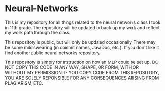 # Neural-Networks
This is my repository for all things related to the neural networks class I took in 11th grade.
The repository will be updated to back up my work and reflect my work path through the class.

This repository is public, but will only be updated occasionally.
There may be some mild swearing (in commit names, JavaDoc, etc.). If you don't like it find another public neural networks repository.

This repository is simply for instruction on how an MLP could be set up.
DO NOT COPY THIS CODE IN ANY WAY, SHAPE, OR FORM, WITH OR WITHOUT MY PERMISSION.
IF YOU COPY CODE FROM THIS REPOSITORY, YOU ARE SOLELY REPONSIBLE FOR ANY CONSEQUENCES ARISING FROM PLAGIARISM, ETC.
